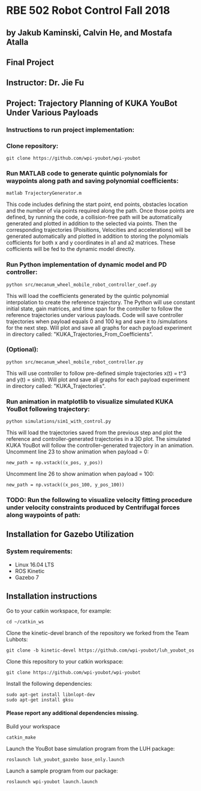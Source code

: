 # RBE 502 Robot Control Fall 2018  
## by Jakub Kaminski, Calvin He, and Mostafa Atalla
## Final Project
## Instructor: Dr. Jie Fu

## Project: Trajectory Planning of KUKA YouBot Under Various Payloads


### Instructions to run project implementation:
### Clone repository:
    git clone https://github.com/wpi-youbot/wpi-youbot


### Run MATLAB code to generate quintic polynomials for waypoints along path and saving polynomial coefficients:
    matlab TrajectoryGenerator.m
This code includes defining the start point, end points, obstacles location and the number of via points required along the path. Once those points are defined, by running the code, a collision-free path will be automatically generated and plotted in addition to the selected via points. Then the corresponding trajectories (Poisitions, Velocities and accelerations) will be generated automatically and plotted in addition to storing the polynomials cofficients for both x and y coordinates in a1 and a2 matrices. These cofficients will be fed to the dynamic model directly.



### Run Python implementation of dynamic model and PD controller:
    python src/mecanum_wheel_mobile_robot_controller_coef.py
This will load the coefficients generated by the quintic polynomial interpolation to create the reference trajectory. The Python will use constant initial state, gain matrices, and time span for the controller to follow the reference trajectories under various payloads. Code will save controller trajectories when payload equals 0 and 100 kg and save it to /simulations for the next step. Will plot and save all graphs for each payload experiment in directory called: "KUKA_Trajectories_From_Coefficients".


### (Optional):
    python src/mecanum_wheel_mobile_robot_controller.py
This will use controller to follow pre-defined simple trajectories x(t) = t^3 and y(t) = sin(t). Will plot and save all graphs for each payload experiment in directory called: "KUKA_Trajectories".


### Run animation in matplotlib to visualize simulated KUKA YouBot following trajectory:
    python simulations/sim1_with_control.py
This will load the trajectories saved from the previous step and plot the reference and controller-generated trajectories in a 3D plot. The simulated KUKA YouBot will follow the controller-generated trajectory in an animation.
Uncomment line 23 to show animation when payload = 0:

    new_path = np.vstack((x_pos, y_pos))
    
Uncomment line 26 to show animation when payload = 100:

    new_path = np.vstack((x_pos_100, y_pos_100))


### TODO: Run the following to visualize velocity fitting procedure under velocity constraints produced by Centrifugal forces along waypoints of path:




Installation for Gazebo Utilization
-----------------------------------

### System requirements: 
* Linux 16.04 LTS
* ROS Kinetic
* Gazebo 7


## Installation instructions


Go to your catkin workspace, for example:

    cd ~/catkin_ws
    
Clone the kinetic-devel branch of the repository we forked from the Team Luhbots:

    git clone -b kinetic-devel https://github.com/wpi-youbot/luh_youbot_os


Clone this repository to your catkin workspace:

    git clone https://github.com/wpi-youbot/wpi-youbot

Install the following dependencies:

    sudo apt-get install libnlopt-dev   
    sudo apt-get install gksu

#### Please report any additional dependencies missing.


Build your workspace

    catkin_make

Launch the YouBot base simulation program from the LUH package:  

    roslaunch luh_youbot_gazebo base_only.launch

Launch a sample program from our package:  

    roslaunch wpi-youbot launch.launch
        
